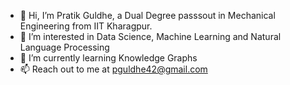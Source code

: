 - 👋 Hi, I’m Pratik Guldhe, a Dual Degree passsout in Mechanical Engineering from IIT Kharagpur.
- 👀 I’m interested in Data Science, Machine Learning and Natural Language Processing
- 🌱 I’m currently learning Knowledge Graphs
- 📫 Reach out to me at pguldhe42@gmail.com

